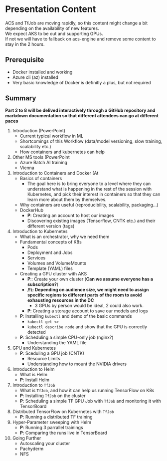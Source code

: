 # Presentation Content 
 
ACS and TfJob are moving rapidly, so this content might change a bit depending on the availability of new features.  
We expect AKS to be out and supporting GPUs.  
If not we will have to fallback on acs-engine and remove some content to stay in the 2 hours.


## Prerequisite
  * Docker installed and working
  * Azure cli (az) installed
  * Very basic knowledge of Docker is definitly a plus, but not required

## Summary

**Part 2 to 8 will be delived interactively through a GitHub repository and markdown documentation so that different attendees can go at different paces**

1. Introduction (PowerPoint)
   - Current typical workflow in ML
   - Shortcomings of this Workflow (data/model versioning, slow training, scalability etc.)
   - How containers and kubernetes can help
1. Other MS tools (PowerPoint
   - Azure Batch AI training
   - Vienna
1. Introduction to Containers and Docker (At 
   - Basics of containers
     - The goal here is to bring everyone to a level where they can understand what is happening in the rest of the session with Kubernetes, and pick their interest in containers so that they can learn more about them by themselves.
   - Why containers are useful (reproducibility, scalability, packaging...)
   - DockerHub
     - **P**: Creating an account to host our images
     - Discovering existing images (Tensorflow, CNTK etc.) and their different version (tags)
1. Introduction to Kubernetes
   - What is an orchestrator, why we need them
   - Fundamental concepts of K8s
     - Pods
     - Deployment and Jobs
     - Services
     - Volumes and VolumeMounts
     - Template (YAML) files
   - Creating a GPU cluster with AKS
     - **P**:: Create your own cluster (**Can we assume everyone has a subscription?**)
     - **/!\\: Depending on audience size, we might need to assign specific regions to different parts of the room to avoid exhausting resources in the DC**
       - 3 GPUs by person would be ideal, 2 could also work.
     - **P**: Creating a storage account to save our models and logs
   - **P**: Installing `kubectl` and demo of the basic commands
     - `kubectl get <>`
     - `kubectl describe node` and show that the GPU is correctly detected
   - **P**: Scheduling a simple CPU-only job (nginx?)
     - Understanding the YAML file
1. GPU and Kubernetes
   - **P**: Sceduling a GPU job (CNTK)
     - Resource Limits
     - Understanding how to mount the NVIDIA drivers
1. Introduction to Helm
   - What is Helm
   - **P**: Install Helm
1. Introduction to `TfJob`
   - What is `TfJob`, and how it can help us running TensorFlow on K8s
   - **P**: Installing `TfJob` on the cluster
   - **P**: Scheduling a simple TF GPU Job with `TfJob` and monitoring it with TensorBoard
1. Distributed TensorFlow on Kubernetes with `TfJob`
   - **P**: Running a distributed TF training 
1. Hyper-Parameter sweeping with Helm
   - **P**: Running 3 parrallel trainings 
   - **P**: Comparing the runs live in TensorBoard
1. Going Further
   - Autoscaling your cluster
   - Pachyderm
   - NFS

